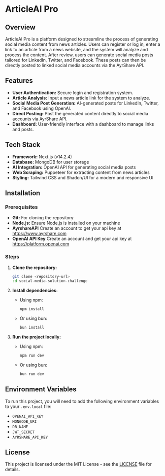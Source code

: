 # ArticleAI Pro

## Overview

ArticleAI Pro is a platform designed to streamline the process of generating social media content from news articles. Users can register or log in, enter a link to an article from a news website, and the system will analyze and process the content. After review, users can generate social media posts tailored for LinkedIn, Twitter, and Facebook. These posts can then be directly posted to linked social media accounts via the AyrShare API.

## Features

- **User Authentication:** Secure login and registration system.
- **Article Analysis:** Input a news article link for the system to analyze.
- **Social Media Post Generation:** AI-generated posts for LinkedIn, Twitter, and Facebook using OpenAI.
- **Direct Posting:** Post the generated content directly to social media accounts via AyrShare API.
- **Dashboard:** User-friendly interface with a dashboard to manage links and posts.

## Tech Stack

- **Framework:** Next.js (v14.2.4)
- **Database:** MongoDB for user storage
- **AI Integration:** OpenAI API for generating social media posts
- **Web Scraping:** Puppeteer for extracting content from news articles
- **Styling:** Tailwind CSS and Shadcn/UI for a modern and responsive UI

## Installation

### Prerequisites

- **Git:** For cloning the repository
- **Node.js:** Ensure Node.js is installed on your machine
- **AyrshareAPI** Create an account to get your api key at https://www.ayrshare.com
- **OpenAI API Key** Create an account and get your api key at https://platform.openai.com

### Steps

1. **Clone the repository:**
   ```bash
   git clone <repository-url>
   cd social-media-solution-challenge
   ```

2. **Install dependencies:**
   - Using npm:
     ```bash
     npm install
     ```
   - Or using bun:
     ```bash
     bun install
     ```

3. **Run the project locally:**
   - Using npm:
     ```bash
     npm run dev
     ```
   - Or using bun:
     ```bash
     bun run dev
     ```

## Environment Variables

To run this project, you will need to add the following environment variables to your `.env.local` file:

- `OPENAI_API_KEY`
- `MONGODB_URI`
- `DB_NAME`
- `JWT_SECRET`
- `AYRSHARE_API_KEY`

## License

This project is licensed under the MIT License - see the [LICENSE](LICENSE) file for details.
